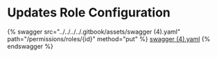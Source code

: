 # Updates Role Configuration

{% swagger src="../../../../.gitbook/assets/swagger (4).yaml" path="/permissions/roles/{id}" method="put" %}
[swagger (4).yaml](<../../../../.gitbook/assets/swagger (4).yaml>)
{% endswagger %}
